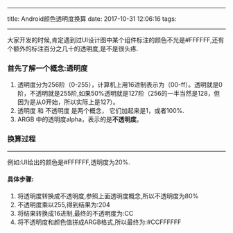 - - - -
title: Android颜色透明度换算
date: 2017-10-31 12:06:16
tags:
- - - -
大家开发的时候,肯定遇到过UI设计图中某个组件标注的颜色不光是\#FFFFFF,还有个额外的标注百分之几十的透明度,是不是很头疼.
### 首先了解一个概念:透明度
1. 透明度分为256阶（0-255），计算机上用16进制表示为（00-ff）。透明就是0阶，不透明就是255阶,如果50%透明就是127阶（256的一半当然是128，但因为是从0开始，所以实际上是127）。
2. 透明度 和 不透明度 是两个概念， 它们加起来是1，或者100%.
3. ARGB 中的透明度alpha，表示的是**不透明度**。

### 换算过程
- - - -
例如:UI给出的颜色是\#FFFFFF,透明度为20%.
#### 具体步骤:
1. 将透明度转换成不透明度,参照上面透明度概念,所以不透明度为80%
2. 不透明度乘以255,得到结果为:204
3. 将结果转换成16进制,最终的不透明度为:CC
4. 将不透明度和颜色值拼成ARGB格式,所以最终为:\#CCFFFFFF